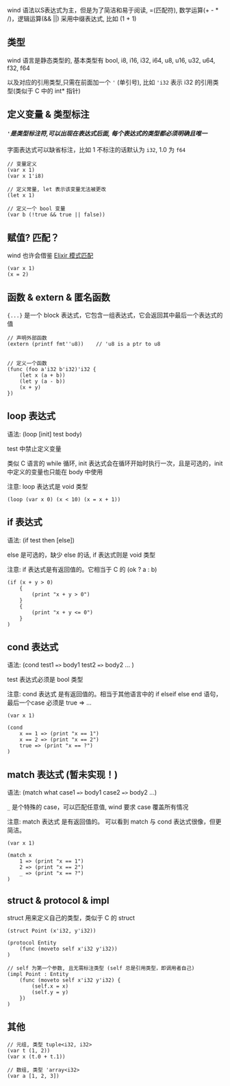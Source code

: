 wind 语法以S表达式为主，但是为了简洁和易于阅读, =(匹配符), 数学运算(+ - * /)，逻辑运算(&& ||) 采用中缀表达式, 比如 (1 + 1)


## 类型
wind 语言是静态类型的, 基本类型有 bool, i8, i16, i32, i64, u8, u16, u32, u64, f32, f64

以及对应的引用类型,只需在前面加一个 `'` (单引号), 比如 `'i32` 表示 i32 的引用类型(类似于 C 中的 int* 指针)


## 定义变量 & 类型标注

#### *`'`是类型标注符,可以出现在表达式后面, 每个表达式的类型都必须明确且唯一*

字面表达式可以缺省标注，比如 1 不标注的话默认为 `i32`, 1.0 为 `f64`
```
// 变量定义
(var x 1)
(var x 1'i8)

// 定义常量, let 表示该变量无法被更改
(let x 1)

// 定义一个 bool 变量
(var b (!true && true || false))
```

## 赋值? 匹配？
wind 也许会借鉴 [Elixir 模式匹配](https://hexdocs.pm/elixir/pattern-matching.html)
```
(var x 1)
(x = 2)
```

## 函数 & extern & 匿名函数
`{...}` 是一个 block 表达式，它包含一组表达式，它会返回其中最后一个表达式的值
```
// 声明外部函数
(extern (printf fmt''u8))    // 'u8 is a ptr to u8


// 定义一个函数
(func (foo a'i32 b'i32)'i32 {
    (let x (a + b))
    (let y (a - b))
    (x + y)
})
```

## loop 表达式
语法: (loop [init] test body)

test 中禁止定义变量

类似 C 语言的 while 循环, init 表达式会在循环开始时执行一次，且是可选的，init 中定义的变量也只能在 body 中使用

注意: loop 表达式是 void 类型
```
(loop (var x 0) (x < 10) (x = x + 1))
```

## if 表达式
语法: (if test then [else])

else 是可选的，缺少 else 的话, if 表达式则是 void 类型

注意: if 表达式是有返回值的。它相当于 C 的 (ok ? a : b)
```
(if (x + y > 0)
    {
        (print "x + y > 0")
    }
    {
        (print "x + y <= 0")
    }
)
```

## cond 表达式
语法: (cond
    test1 `=>` body1
    test2 `=>` body2
    ...
)

test 表达式必须是 bool 类型

注意: cond 表达式 是有返回值的。相当于其他语言中的 if elseif else end 语句，最后一个case 必须是 true => ...
```
(var x 1)

(cond
    x == 1 => (print "x == 1")
    x == 2 => (print "x == 2")
    true => (print "x == ?")
)
```

## match 表达式 (暂未实现！)
语法: (match what case1 `=>` body1 case2 `=>` body2 ...)

`_` 是个特殊的 case，可以匹配任意值, wind 要求 case 覆盖所有情况

注意: match 表达式 是有返回值的。 可以看到 match 与 cond 表达式很像，但更简洁。
```
(var x 1)

(match x 
    1 => (print "x == 1")
    2 => (print "x == 2")
    _ => (print "x == ?")
)
```

## struct & protocol & impl
struct 用来定义自己的类型，类似于 C 的 struct

```
(struct Point (x'i32, y'i32))

(protocol Entity
    (func (moveto self x'i32 y'i32))
)

// self 为第一个参数, 且无需标注类型 (self 总是引用类型，即调用者自己)
(impl Point : Entity
    (func (moveto self x'i32 y'i32) {
        (self.x = x)
        (self.y = y)
    })
)
```

## 其他
```
// 元组, 类型 tuple<i32, i32>
(var t (1, 2))
(var x (t.0 + t.1))

// 数组, 类型 'array<i32>
(var a [1, 2, 3])
```